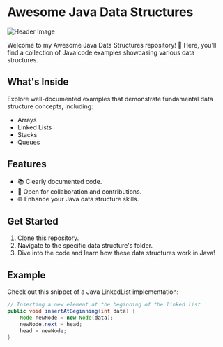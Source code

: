 # Awesome Java Data Structures

![Header Image](header_image.png) <!-- You can replace this with your header image -->

Welcome to my Awesome Java Data Structures repository! 🚀 Here, you'll find a collection of Java code examples showcasing various data structures.

## What's Inside

Explore well-documented examples that demonstrate fundamental data structure concepts, including:

- Arrays
- Linked Lists
- Stacks
- Queues

## Features

- 📚 Clearly documented code.
- 🤝 Open for collaboration and contributions.
- 🌐 Enhance your Java data structure skills.

## Get Started

1. Clone this repository.
2. Navigate to the specific data structure's folder.
3. Dive into the code and learn how these data structures work in Java!

## Example

Check out this snippet of a Java LinkedList implementation:

```java
// Inserting a new element at the beginning of the linked list
public void insertAtBeginning(int data) {
    Node newNode = new Node(data);
    newNode.next = head;
    head = newNode;
}
